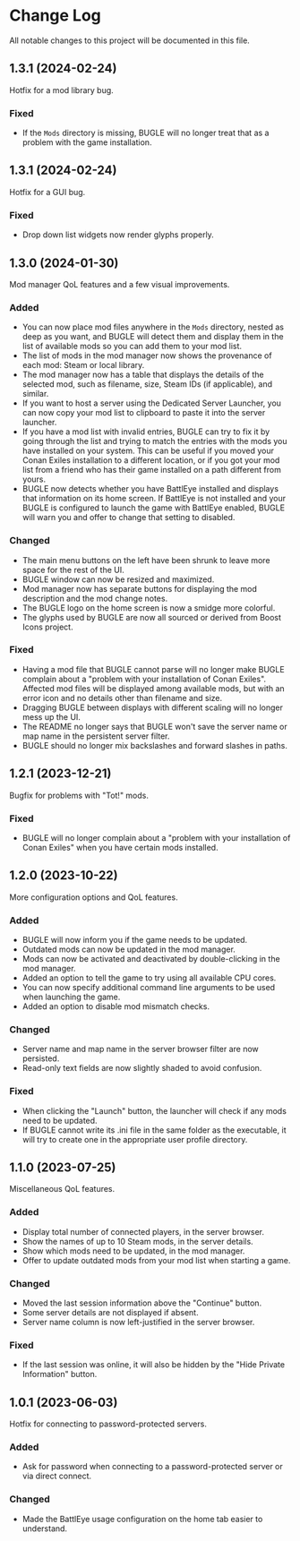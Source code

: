 # Change Log

All notable changes to this project will be documented in this file.

## 1.3.1 (2024-02-24)

Hotfix for a mod library bug.

### Fixed

- If the `Mods` directory is missing, BUGLE will no longer treat that as a problem with the game
installation.

## 1.3.1 (2024-02-24)

Hotfix for a GUI bug.

### Fixed

- Drop down list widgets now render glyphs properly.

## 1.3.0 (2024-01-30)

Mod manager QoL features and a few visual improvements.

### Added

- You can now place mod files anywhere in the `Mods` directory, nested as deep as you want, and
BUGLE will detect them and display them in the list of available mods so you can add them to your
mod list.
- The list of mods in the mod manager now shows the provenance of each mod: Steam or local library.
- The mod manager now has a table that displays the details of the selected mod, such as filename,
size, Steam IDs (if applicable), and similar.
- If you want to host a server using the Dedicated Server Launcher, you can now copy your mod list
to clipboard to paste it into the server launcher.
- If you have a mod list with invalid entries, BUGLE can try to fix it by going through the list
and trying to match the entries with the mods you have installed on your system. This can be useful
if you moved your Conan Exiles installation to a different location, or if you got your mod list
from a friend who has their game installed on a path different from yours.
- BUGLE now detects whether you have BattlEye installed and displays that information on its home
screen. If BattlEye is not installed and your BUGLE is configured to launch the game with BattlEye
enabled, BUGLE will warn you and offer to change that setting to disabled.

### Changed

- The main menu buttons on the left have been shrunk to leave more space for the rest of the UI.
- BUGLE window can now be resized and maximized.
- Mod manager now has separate buttons for displaying the mod description and the mod change notes.
- The BUGLE logo on the home screen is now a smidge more colorful.
- The glyphs used by BUGLE are now all sourced or derived from Boost Icons project.

### Fixed

- Having a mod file that BUGLE cannot parse will no longer make BUGLE complain about a "problem
with your installation of Conan Exiles". Affected mod files will be displayed among available mods,
but with an error icon and no details other than filename and size.
- Dragging BUGLE between displays with different scaling will no longer mess up the UI.
- The README no longer says that BUGLE won't save the server name or map name in the persistent
server filter.
- BUGLE should no longer mix backslashes and forward slashes in paths.

## 1.2.1 (2023-12-21)

Bugfix for problems with "Tot!" mods.

### Fixed

- BUGLE will no longer complain about a "problem with your installation of Conan Exiles" when you
have certain mods installed.

## 1.2.0 (2023-10-22)

More configuration options and QoL features.

### Added

- BUGLE will now inform you if the game needs to be updated.
- Outdated mods can now be updated in the mod manager.
- Mods can now be activated and deactivated by double-clicking in the mod manager.
- Added an option to tell the game to try using all available CPU cores.
- You can now specify additional command line arguments to be used when launching the game.
- Added an option to disable mod mismatch checks.

### Changed

- Server name and map name in the server browser filter are now persisted.
- Read-only text fields are now slightly shaded to avoid confusion.

### Fixed

- When clicking the "Launch" button, the launcher will check if any mods need to be updated.
- If BUGLE cannot write its .ini file in the same folder as the executable, it will try to create
  one in the appropriate user profile directory.

## 1.1.0 (2023-07-25)

Miscellaneous QoL features.

### Added

- Display total number of connected players, in the server browser.
- Show the names of up to 10 Steam mods, in the server details.
- Show which mods need to be updated, in the mod manager.
- Offer to update outdated mods from your mod list when starting a game.

### Changed

- Moved the last session information above the "Continue" button.
- Some server details are not displayed if absent.
- Server name column is now left-justified in the server browser.

### Fixed

- If the last session was online, it will also be hidden by the "Hide Private Information" button.

## 1.0.1 (2023-06-03)

Hotfix for connecting to password-protected servers.

### Added

- Ask for password when connecting to a password-protected server or via direct connect.

### Changed

- Made the BattlEye usage configuration on the home tab easier to understand.
